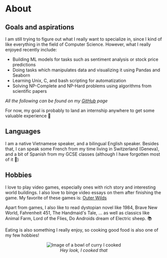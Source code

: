 # About

## Goals and aspirations

I am still trying to figure out what I really want to specialize in, since I kind of like everything in the field of Computer Science. However, what I really enjoyed recently include: 

- Building ML models for tasks such as sentiment analysis or stock price predictions
- Doing tasks which manipulates data and visualizing it using Pandas and Seaborn
- Learning Unix, C, and bash scripting for automatization
- Solving NP-Complete and NP-Hard problems using algorithms from scientific papers

*All the following can be found on my [GitHub](https://github.com/NamLe0609) page*

For now, my goal is probably to land an internship anywhere to get some valuable experience 💼

## Languages

I am a native Vietnamese speaker, and a bilingual English speaker. Besides that, I can speak some French from my time living in Switzerland (Geneva), and a bit of Spanish from my GCSE classes (although I have forgotten most of it 🥲)

## Hobbies

I love to play video games, especially ones with rich story and interesting world buildings. I also love to binge video essays on them after finishing the game. My favorite of these games is: [Outer Wilds](https://store.steampowered.com/app/753640/Outer_Wilds/)

Apart from games, I also like to read dystopian novel like 1984, Brave New World, Fahrenheit 451, The Handmaid's Tale, ... as well as classics like Animal Farm, Lord of the Flies, Do Androids dream of Electric sheep. 📚

Eating is also something I really enjoy, so cooking good food is also one of my few hobbies!

<figure style="display: flex; flex-direction: column; align-items: center; justify-content: center;">
  <img src="/images/curry.jpg" alt="Image of a bowl of curry I cooked">
  <figcaption><i>Hey look, I cooked that</i></figcaption>
</figure>